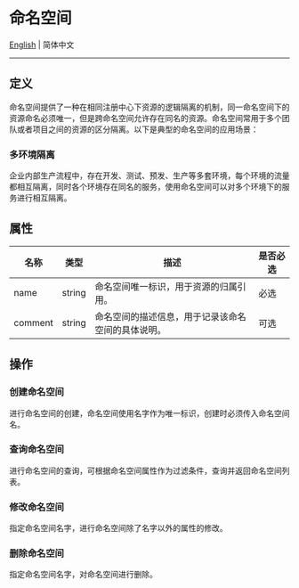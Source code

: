 # 命名空间

[English](./namespace.md) | 简体中文

---

## 定义

命名空间提供了一种在相同注册中心下资源的逻辑隔离的机制，同一命名空间下的资源命名必须唯一，但是跨命名空间允许存在同名的资源。命名空间常用于多个团队或者项目之间的资源的区分隔离。以下是典型的命名空间的应用场景：

### 多环境隔离

企业内部生产流程中，存在开发、测试、预发、生产等多套环境，每个环境的流量都相互隔离，同时各个环境存在同名的服务，使用命名空间可以对多个环境下的服务进行相互隔离。

## 属性

| 名称    | 类型   | 描述                                               | 是否必选 |
| ------- | ------ | -------------------------------------------------- | -------- |
| name    | string | 命名空间唯一标识，用于资源的归属引用。             | 必选     |
| comment | string | 命名空间的描述信息，用于记录该命名空间的具体说明。 | 可选     |



## 操作

### 创建命名空间

进行命名空间的创建，命名空间使用名字作为唯一标识，创建时必须传入命名空间名。

### 查询命名空间

进行命名空间的查询，可根据命名空间属性作为过滤条件，查询并返回命名空间列表。

### 修改命名空间

指定命名空间名字，进行命名空间除了名字以外的属性的修改。

### 删除命名空间

指定命名空间名字，对命名空间进行删除。

